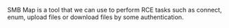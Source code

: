 SMB Map is a tool that we can use to perform RCE tasks such as connect, enum, upload files or download files by some authentication. 
